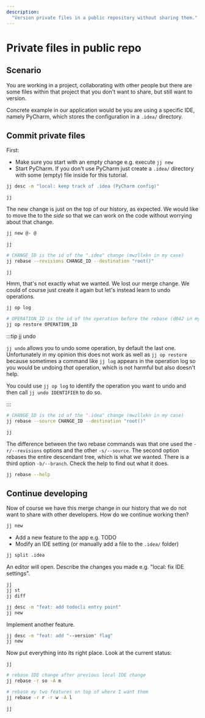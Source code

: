 ```yaml
---
description:
  "Version private files in a public repository without sharing them."
---
```


# Private files in public repo 

## Scenario

You are working in a project, collaborating with other people but there are
some files within that project that you don't want to share, but still want to
version.

Concrete example in our application would be you are using a specific IDE,
namely PyCharm, which stores the configuration in a `.idea/` directory.


## Commit private files

First:

* Make sure you start with an empty change e.g. execute `jj new`
* Start PyCharm. If you don't use PyCharm just create a `.idea/` directory with
  some (empty) file inside for this tutorial.

```bash title="Describe your change"
jj desc -m "local: keep track of .idea (PyCharm config)"
```

```bash title="Current state"
jj
```

The new change is just on the top of our history, as expected. We would like to
move the to the _side_ so that we can work on the code without worrying about
that change.

```bash title="Move the change out of the way"
jj new @- @
```

```bash title="Current state"
jj
```

```bash title="Rebase the change onto the root"
# CHANGE_ID is the id of the ".idea" change (mwzllxkn in my case)
jj rebase --revisions CHANGE_ID --destination "root()"
```

```bash title="Current state"
jj
```

Hmm, that's not exactly what we wanted. We lost our merge change. We could of
course just create it again but let's instead learn to undo operations.

```bash title="Look at the operation history"
jj op log
```

```bash title="Restore a past state of the repository"
# OPERATION_ID is the id of the operation before the rebase (d042 in my case)
jj op restore OPERATION_ID 
```

:::tip jj undo

`jj undo` allows you to undo some operation, by default the last one.
Unfortunately in my opinion this does not work as well as `jj op restore`
because sometimes a command like `jj log` appears in the operation log so you
would be undoing _that_ operation, which is not harmful but also doesn't help.

You could use `jj op log` to identify the operation you want to undo and then
call `jj undo IDENTIFIER` to do so.

:::


```bash title="Perform the rebase we want"
# CHANGE_ID is the id of the ".idea" change (mwzllxkn in my case)
jj rebase --source CHANGE_ID --destination "root()"
```

```bash title="Current state"
jj
```

The difference between the two rebase commands was that one used the
`-r/--revisions` options and the other `-s/--source`. The second option rebases
the entire descendant tree, which is what we wanted. There is a third option
`-b/--branch`. Check the help to find out what it does.

```bash
jj rebase --help
```


## Continue developing

Now of course we have this merge change in our history that we do not want to
share with other developers. How do we continue working then?

```bash
jj new
```

* Add a new feature to the app e.g. TODO
* Modify an IDE setting (or manually add a file to the `.idea/` folder)

```bash
jj split .idea
```

An editor will open. Describe the changes you made e.g. "local: fix IDE
settings".

```bash title="Look at the result"
jj
jj st
jj diff
```

```bash
jj desc -m "feat: add todocli entry point"
jj new
```

Implement another feature.


```bash
jj desc -m "feat: add "--version" flag"
jj new
```

Now put everything into its right place. Look at the current status:

```bash
jj
```

```bash
# rebase IDE change after previous local IDE change
jj rebase -r so -A m
```

```bash
# rebase my two features on top of where I want them
jj rebase -r r -r w -A l
```

```bash
jj
```
